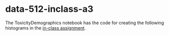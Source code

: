 # data-512-inclass-a3

The ToxicityDemographics notebook has the code for creating the following histograms in the [in-class assignment](https://docs.google.com/document/d/111IvkKYqxC1nHUvPsRauCXAw4tgOa2AOyNVF5OeEVvU/edit?usp=sharing). 

